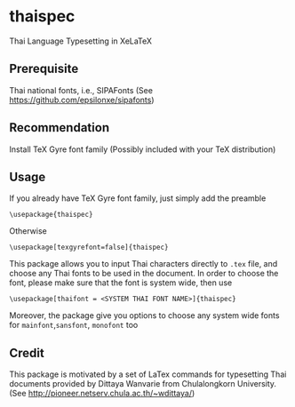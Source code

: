 # thaispec
Thai Language Typesetting in XeLaTeX

## Prerequisite
Thai national fonts, i.e., SIPAFonts (See https://github.com/epsilonxe/sipafonts)

## Recommendation
Install TeX Gyre font family (Possibly included with your TeX distribution)

## Usage
If you already have TeX Gyre font family, just simply add the preamble
```
\usepackage{thaispec}
```
Otherwise
```
\usepackage[texgyrefont=false]{thaispec}
```
This package allows you to input Thai characters directly to ```.tex``` file,
and choose any Thai fonts to be used in the document.
In order to choose the font, please make sure that the font is system wide, then use
```
\usepackage[thaifont = <SYSTEM THAI FONT NAME>]{thaispec}
```
Moreover, the package give you options to choose any system wide fonts for
```mainfont```,```sansfont```, ```monofont``` too

## Credit
This package is motivated by a set of LaTex commands for typesetting Thai documents
provided by Dittaya Wanvarie from Chulalongkorn University.
(See http://pioneer.netserv.chula.ac.th/~wdittaya/)
